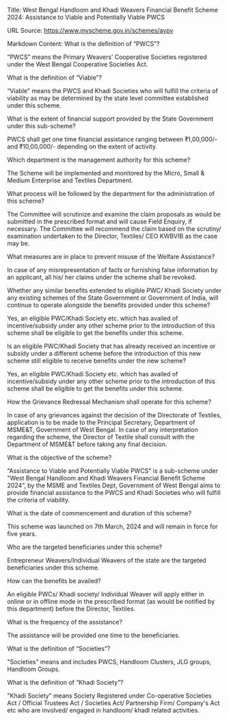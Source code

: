 Title: West Bengal Handloom and Khadi Weavers Financial Benefit Scheme 2024: Assistance to Viable and Potentially Viable PWCS

URL Source: https://www.myscheme.gov.in/schemes/avpv

Markdown Content:
What is the definition of “PWCS”?

“PWCS” means the Primary Weavers’ Cooperative Societies registered under the West Bengal Cooperative Societies Act.

What is the definition of “Viable”?

“Viable" means the PWCS and Khadi Societies who will fulfill the criteria of viability as may be determined by the state level committee established under this scheme.

What is the extent of financial support provided by the State Government under this sub-scheme?

PWCS shall get one time financial assistance ranging between ₹1,00,000/- and ₹10,00,000/- depending on the extent of activity.

Which department is the management authority for this scheme?

The Scheme will be implemented and monitored by the Micro, Small & Medium Enterprise and Textiles Department.

What process will be followed by the department for the administration of this scheme?

The Committee will scrutinize and examine the claim proposals as would be submitted in the prescribed format and will cause Field Enquiry, if necessary. The Committee will recommend the claim based on the scrutiny/ examination undertaken to the Director, Textiles/ CEO KWBVIB as the case may be.

What measures are in place to prevent misuse of the Welfare Assistance?

In case of any misrepresentation of facts or furnishing false information by an applicant, all his/ her claims under the scheme shall be revoked.

Whether any similar benefits extended to eligible PWC/ Khadi Society under any existing schemes of the State Government or Government of India, will continue to operate alongside the benefits provided under this scheme?

Yes, an eligible PWC/Khadi Society etc. which has availed of incentive/subsidy under any other scheme prior to the introduction of this scheme shall be eligible to get the benefits under this scheme.

Is an eligible PWC/Khadi Society that has already received an incentive or subsidy under a different scheme before the introduction of this new scheme still eligible to receive benefits under the new scheme?

Yes, an eligible PWC/Khadi Society etc. which has availed of incentive/subsidy under any other scheme prior to the introduction of this scheme shall be eligible to get the benefits under this scheme.

How the Grievance Redressal Mechanism shall operate for this scheme?

In case of any grievances against the decision of the Directorate of Textiles, application is to be made to the Principal Secretary, Department of MSME&T, Government of West Bengal. In case of any interpretation regarding the scheme, the Director of Textile shall consult with the Department of MSME&T before taking any final decision.

What is the objective of the scheme?

“Assistance to Viable and Potentially Viable PWCS" is a sub-scheme under "West Bengal Handloom and Khadi Weavers Financial Benefit Scheme 2024”, by the MSME and Textiles Dept, Government of West Bengal aims to provide financial assistance to the PWCS and Khadi Societies who will fulfill the criteria of viability.

What is the date of commencement and duration of this scheme?

This scheme was launched on 7th March, 2024 and will remain in force for five years.

Who are the targeted beneficiaries under this scheme?

Entrepreneur Weavers/Individual Weavers of the state are the targeted beneficiaries under this scheme.

How can the benefits be availed?

An eligible PWCs/ Khadi society/ Individual Weaver will apply either in online or in offline mode in the prescribed format (as would be notified by this department) before the Director, Textiles.

What is the frequency of the assistance?

The assistance will be provided one time to the beneficiaries.

What is the definition of “Societies”?

"Societies" means and includes PWCS, Handloom Clusters, JLG groups, Handloom Groups.

What is the definition of “Khadi Society”?

"Khadi Society" means Society Registered under Co-operative Societies Act / Official Trustees Act / Societies Act/ Partnership Firm/ Company's Act etc who are involved/ engaged in handloom/ khadi related activities.
